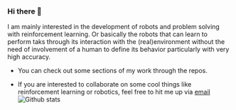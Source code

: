### Hi there 👋

<!--
**RUFFY-369/RUFFY-369** is a ✨ _special_ ✨ repository because its `README.md` (this file) appears on your GitHub profile.

Here are some ideas to get you started:

- 🔭 I’m currently working on ...
- 🌱 I’m currently learning ...
- 👯 I’m looking to collaborate on ...
- 🤔 I’m looking for help with ...
- 💬 Ask me about ...
- 📫 How to reach me: ...
- 😄 Pronouns: ...
- ⚡ Fun fact: ...
-->I am mainly interested in the development of robots and problem solving with reinforcement learning. Or basically the robots that can learn to perform taks through its interaction with the (real)environment without the need of involvement of a human to define its behavior particularly with very high accuracy.

* You can check out some sections of my work through the repos.

* If you are interested to collaborate on some cool things like reinforcement learning or robotics, feel free to hit me up via [email](prakarshkaushik369@gmail.com)
![Github stats](https://github-readme-stats.vercel.app/api?username=RUFFY-369)
